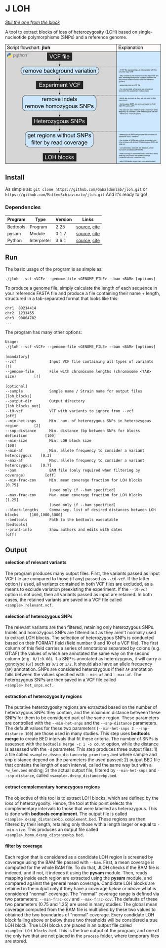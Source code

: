 # J LOH

*[Still the one from the block](https://www.youtube.com/watch?v=dly6p4Fu5TE)*

A tool to extract blocks of loss of heterozygosity (LOH) based on single-nucleotide polymorphisms (SNPs) and a reference genome.

![JLOH workflow](images/jloh_v1.png)

## Install

As simple as: `git clone https://github.com/Gabaldonlab/jloh.git` or `https://github.com/MatteoSchiavinato/jloh.git`
And it's ready to go!

### Dependencies

| Program     | Type        | Version | Links      |
|-------------|-------------|---------|------------|
| Bedtools    | Program     | 2.25    | [source](https://bedtools.readthedocs.io/en/latest/), [cite](https://doi.org/10.1093/bioinformatics/btq033) |
| pysam       | Module      | 0.1.7   | [source](https://pypi.org/project/pysam/), [cite](https://github.com/pysam-developers/pysam) |
| Python      | Interpreter | 3.6.1   | [source](https://www.python.org/downloads/release/python-397/), [cite](http://citebay.com/how-to-cite/python/) |

## Run

The basic usage of the program is as simple as:

```
./jloh --vcf <VCF> --genome-file <GENOME_FILE> --bam <BAM> [options]
```

To produce a genome file, simply calculate the length of each sequence in your reference FASTA file and produce a file containing their name + length, structured in a tab-separated format that looks like this:

```
chr1  89214414
chr2  1231455
chr3  90804782
...
```

The program has many other options:

```
Usage:
./jloh --vcf <VCF> --genome-file <GENOME_FILE> --bam <BAM> [options]

[mandatory]
--vcf               Input VCF file containing all types of variants             [!]
--genome-file       File with chromosome lengths (chromosome <TAB> size)        [!]

[optional]
--sample            Sample name / Strain name for output files                  [loh_blocks]
--output-dir        Output directory                                            [loh_blocks_out]
--t0-vcf            VCF with variants to ignore from --vcf                      [off]
--min-het-snps      Min. num. of heterozygous SNPs in heterozygous region       [2]
--snp-distance      Min. distance (bp between SNPs for blocks definition        [100]
--min-size          Min. LOH block size                                         [100]
--min-af            Min. allele frequency to consider a variant heterozygous    [0.3]
--max-af            Max. allele frequency to consider a variant heterozygous    [0.7]
--bam               BAM file (only required when filtering by coverage)         [off]
--min-frac-cov      Min. mean coverage fraction for LOH blocks                  [0.75]
                    (used only if --bam specified)
--max-frac-cov      Max. mean coverage fraction for LOH blocks                  [1.25]
                    (used only if --bam specified)
--block-lengths     Comma-sep. list of desired distances between LOH blocks     [100,1000,5000]
--bedtools          Path to the bedtools executable                             [bedtools]
--print-info        Show authors and edits with dates                           [off]
```

## Output

#### selection of relevant variants

The program produces many output files. First, the variants passed as input VCF file are compared to those (if any) passed as `--t0-vcf`. If the latter option is used, all variants contained in both VCF files are excluded, as a means to exclude variation preexisting the experiment. If the `--t0-vcf` option is not used, then all variants passed as input are retained. In both cases, the retained variants are saved in a VCF file called `<sample>.relevant.vcf`.

#### selection of heterozygous SNPs

The relevant variants are then filtered, retaining only heterozygous SNPs. Indels and homozygous SNPs are filtered out as they aren't normally used to extract LOH blocks. The selection of heterozygous SNPs is conducted based on their FORMAT field (field number 9 and 10 of a VCF file). The first column of this field carries a series of annotations separated by colons (e.g. GT:AF) the values of which are annotated the same way on the second column (e.g.` 0/1:0.60`). If a SNP is annotated as heterozygous, it will carry a genotype (`GT`) such as `0/1` or `1/2`. It should also have an allele frequency (`AF`) annotation. SNPs are considered heterozygous if their `AF` annotation falls between the values specified with `--min-af` and `--max-af`. The heterozygous SNPs are then saved in a VCF file called `<sample>.het_snps.vcf`.

#### extraction of heterozygosity regions

The putative heterozygosity regions are extracted based on the number of heterozygous SNPs they contain, and the maximum distance between these SNPs for them to be considered part of the same region. These parameters are controlled with the `--min-het-snps` and the `--snp-distance` parameters. The default values for these two parameters (`--min-het-snps 2 --snp-distance 100`) are those used in many studies. This step uses **bedtools merge** to create BED intervals that fit these criteria. The number of SNPs is assessed with the `bedtools merge -c 1 -o count` option, while the distance is assessed with the `-d` parameter. This step produces three output files: 1) a file called `<sample>.d<snp_distance>bp_provisory.bed` where sample and snp distance depend on the parameters the used passed; 2) output BED file that contains the length of each interval, called the same way but with a `*w_len.bed` ending; 3) the actual output file, filtered by `--min-het-snps` and `--snp-distance`, called `<sample>.d<snp_distance>bp.bed`.

#### extract complementary homozygous regions

The objective of this tool is to extract LOH blocks, which are defined by the *loss* of  heterozygosity. Hence, the tool at this point selects the complementary intervals to those that were labelled as heterozygous. This is done with **bedtools complement**. The output file is called `<sample>.d<snp_distance>bp.complement.bed`. These regions are then filtered by their length, retaining only those with a length larger or equal to `--min-size`. This produces an output file called `<sample>.homo.d<snp_distance>bp.bed`.

#### filter by coverage

Each region that is considered as a candidate LOH region is screened by coverage using the BAM file passed with `--bam`. First, a mean coverage is computed for the whole BAM file. To do that, JLOH checks if the BAM file is indexed, and if not, it indexes it using the **pysam** module. Then, reads mapping inside each region are extracted using the **pysam** module, and compared against the general mean coverage. Candidate LOH blocks are retained in the output only if they have a coverage *below* or *above* what is considered "normal" coverage. The "normal" coverage range is defined via two parameters: `--min-frac-cov` and `--max-frac-cov`. The defaults of these two parameters (0.75 and 1.25) are used in many studies. The global mean coverage computed from the BAM file is multiplied by these two values to obtained the two boundaries of "normal" coverage. Every candidate LOH block falling above or below these two thresholds will be considered a true LOH block. True LOH blocks are placed in an output file called `<sample>.LOH_blocks.bed`. This is the true output of the program, and one of the only two that are not placed in the `process` folder, where temporary files are stored.
